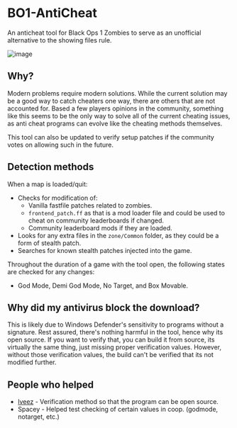 # BO1-AntiCheat
An anticheat tool for Black Ops 1 Zombies to serve as an unofficial alternative to the showing files rule.

![image](https://github.com/user-attachments/assets/32d74a19-f458-4220-a32d-451422137f18)

## Why?
Modern problems require modern solutions. While the current solution may be a good way to catch cheaters one way, there are others that are not accounted for. Based a few players opinions in the community, something like this seems to be the only way to solve all of the current cheating issues, as anti cheat programs can evolve like the cheating methods themselves.

This tool can also be updated to verify setup patches if the community votes on allowing such in the future.

## Detection methods
When a map is loaded/quit:

- Checks for modification of:
   - Vanilla fastfile patches related to zombies.
   - `frontend_patch.ff` as that is a mod loader file and could be used to cheat on community leaderboards if changed.
   - Community leaderboard mods if they are loaded.
- Looks for any extra files in the `zone/Common` folder, as they could be a form of stealth patch.
- Searches for known stealth patches injected into the game.

Throughout the duration of a game with the tool open, the following states are checked for any changes:
- God Mode, Demi God Mode, No Target, and Box Movable.

## Why did my antivirus block the download?
This is likely due to Windows Defender's sensitivity to programs without a signature. Rest assured, there's nothing harmful in the tool, hence why its open source. 
If you want to verify that, you can build it from source, its virtually the same thing, just missing proper verification values. However, without those verification values, the build can't be verified that its not modified further.

## People who helped
- [lveez](https://github.com/lveez) - Verification method so that the program can be open source.
- Spacey - Helped test checking of certain values in coop. (godmode, notarget, etc.)
